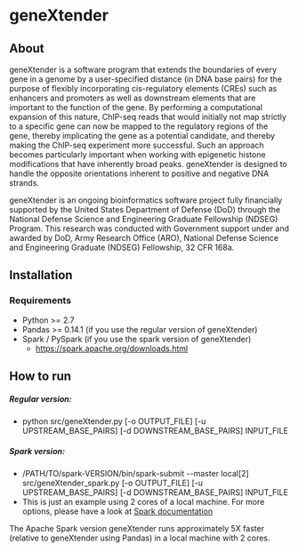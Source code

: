 # geneXtender

## About

geneXtender is a software program that extends the
boundaries of every gene in a genome by a user-specified distance (in DNA base pairs) for the
purpose of flexibly incorporating cis-regulatory elements (CREs) such as enhancers and
promoters as well as downstream elements that are important to the function of the gene. By
performing a computational expansion of this nature, ChIP-seq reads that would initially not
map strictly to a specific gene can now be mapped to the regulatory regions of the
gene, thereby implicating the gene as a potential candidate, and thereby making the ChIP-seq
experiment more successful. Such an approach becomes particularly important when working with
epigenetic histone modifications that have inherently broad peaks.  geneXtender is designed to
handle the opposite orientations inherent to positive and negative DNA strands.

geneXtender is an ongoing bioinformatics software project fully financially supported by the
United States Department of Defense (DoD) through the National Defense Science and Engineering
Graduate Fellowship (NDSEG) Program. This research was conducted with Government support under
and awarded by DoD, Army Research Office (ARO), National Defense Science and Engineering
Graduate (NDSEG) Fellowship, 32 CFR 168a.

## Installation

### Requirements

* Python >= 2.7
* Pandas >= 0.14.1 (if you use the regular version of geneXtender)
* Spark / PySpark (if you use the spark version of geneXtender)
  * https://spark.apache.org/downloads.html

## How to run

##### Regular version:
* python src/geneXtender.py [-o OUTPUT_FILE] [-u UPSTREAM_BASE_PAIRS] [-d DOWNSTREAM_BASE_PAIRS] INPUT_FILE
  
##### Spark version:
* /PATH/TO/spark-VERSION/bin/spark-submit --master local[2] src/geneXtender_spark.py [-o OUTPUT_FILE] [-u UPSTREAM_BASE_PAIRS] [-d DOWNSTREAM_BASE_PAIRS] INPUT_FILE
* This is just an example using 2 cores of a local machine. For more options, please have a look at [Spark documentation](https://spark.apache.org/docs/latest/index.html)

The Apache Spark version geneXtender runs approximately 5X faster (relative to geneXtender using Pandas) in a local machine with 2 cores.
